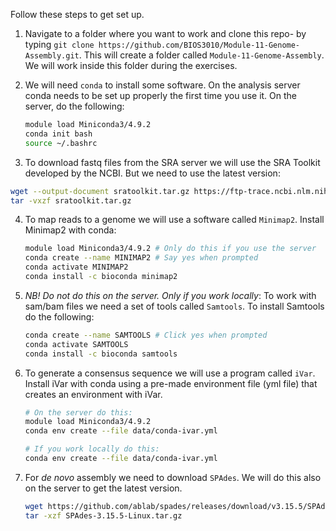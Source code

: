 Follow these steps to get set up. 

1. Navigate to a folder where you want to work and clone this repo- by typing `git clone https://github.com/BIOS3010/Module-11-Genome-Assembly.git`. This will create a folder called `Module-11-Genome-Assembly`. We will work inside this folder during the exercises.  

2. We will need `conda` to install some software. On the analysis server conda needs to be set up properly the first time you use it. On the server, do the following:
   ```bash
   module load Miniconda3/4.9.2
   conda init bash
   source ~/.bashrc
   ```

3. To download fastq files from the SRA server we will use the SRA Toolkit developed by the NCBI. But we need to use the latest version:
```bash
wget --output-document sratoolkit.tar.gz https://ftp-trace.ncbi.nlm.nih.gov/sra/sdk/current/sratoolkit.current-ubuntu64.tar.gz
tar -vxzf sratoolkit.tar.gz
```

4. To map reads to a genome we will use a software called `Minimap2`. Install Minimap2 with conda:  
   ```bash
   module load Miniconda3/4.9.2 # Only do this if you use the server
   conda create --name MINIMAP2 # Say yes when prompted
   conda activate MINIMAP2
   conda install -c bioconda minimap2
   ```

5. _NB! Do not do this on the server. Only if you work locally_: To work with sam/bam files we need a set of tools called `Samtools`. To install Samtools do the following:

   ```bash
   conda create --name SAMTOOLS # Click yes when prompted
   conda activate SAMTOOLS
   conda install -c bioconda samtools
   ```

6. To generate a consensus sequence we will use a program called `iVar`. Install iVar with conda using a pre-made environment file (yml file) that creates an environment with iVar. 

   ```bash
   # On the server do this:
   module load Miniconda3/4.9.2 
   conda env create --file data/conda-ivar.yml

   # If you work locally do this:
   conda env create --file data/conda-ivar.yml  
   ```

7. For _de novo_ assembly we need to download `SPAdes`. We will do this also on the server to get the latest version.

   ```bash
   wget https://github.com/ablab/spades/releases/download/v3.15.5/SPAdes-3.15.5-Linux.tar.gz
   tar -xzf SPAdes-3.15.5-Linux.tar.gz
   ```
  
